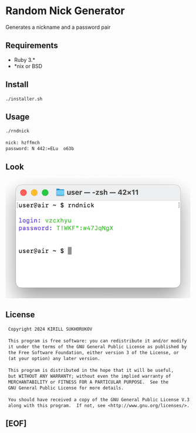 # Random Nick Generator

Generates a nickname and a password pair

## Requirements

- Ruby 3.* 
- *nix or BSD

## Install

```
./installer.sh
```

## Usage

```
./rndnick

nick: hzffmch
password: N 442:=ELu  o63b
```

## Look

![random nick generator](https://github.com/ksukhorukov/RndNick/blob/master/images/screen.png)

## License

```
 Copyright 2024 KIRILL SUKHORUKOV

 This program is free software: you can redistribute it and/or modify
 it under the terms of the GNU General Public License as published by
 the Free Software Foundation, either version 3 of the License, or
 (at your option) any later version.

 This program is distributed in the hope that it will be useful,
 but WITHOUT ANY WARRANTY; without even the implied warranty of
 MERCHANTABILITY or FITNESS FOR A PARTICULAR PURPOSE.  See the
 GNU General Public License for more details.

 You should have received a copy of the GNU General Public License V.3
 along with this program.  If not, see <http://www.gnu.org/licenses/>.
 ```

## [EOF]


